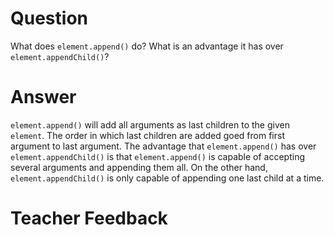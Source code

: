 # Question

What does `element.append()` do? What is an advantage it has over `element.appendChild()`?

# Answer

`element.append()` will add all arguments as last children to the given `element`. The order in which last children are added goed from first argument to last argument. The advantage that `element.append()` has over `element.appendChild()` is that `element.append()` is capable of accepting several arguments and appending them all. On the other hand, `element.appendChild()` is only capable of appending one last child at a time.

# Teacher Feedback
